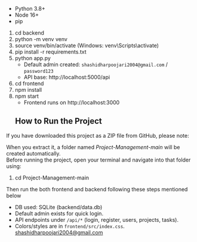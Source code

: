 - Python 3.8+
- Node 16+
- pip


1. cd backend
2. python -m venv venv
3. source venv/bin/activate  (Windows: venv\Scripts\activate)
4. pip install -r requirements.txt
5. python app.py
   - Default admin created: `shashidharpoojari2004@gmail.com` / `password123`
   - API base: http://localhost:5000/api
1. cd frontend
2. npm install
3. npm start
   - Frontend runs on http://localhost:3000
   ## How to Run the Project

If you have downloaded this project as a ZIP file from GitHub, please note:

When you extract it, a folder named *Project-Management-main* will be created automatically.  
Before running the project, open your terminal and navigate into that folder using:

1. cd Project-Management-main

Then run the both frontend and backend following these steps mentioned below


- DB used: SQLite (backend/data.db)
- Default admin exists for quick login.
- API endpoints under `/api/*` (login, register, users, projects, tasks).
- Colors/styles are in `frontend/src/index.css`.
shashidharpoojari2004@gmail.com
